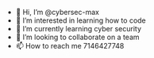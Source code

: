 - 👋 Hi, I’m @cybersec-max
- 👀 I’m interested in learning how to code 
- 🌱 I’m currently learning cyber  security 
- 💞️ I’m looking to collaborate on a team 
- 📫 How to reach me 7146427748

<!---
cybersec-max/cybersec-max is a ✨ special ✨ repository because its `README.md` (this file) appears on your GitHub profile.
You can click the Preview link to take a look at your changes.
--->
